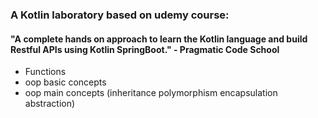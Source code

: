 ### A Kotlin laboratory based on udemy course:
#### "A complete hands on approach to learn the Kotlin language and build Restful APIs using Kotlin SpringBoot." - Pragmatic Code School

- Functions
- oop basic concepts
- oop main concepts (inheritance polymorphism encapsulation abstraction)